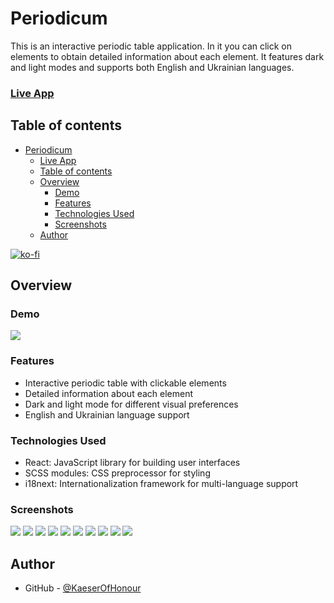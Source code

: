 # Periodicum

This is an interactive periodic table application. In it you can click on elements to obtain detailed information about each element. It features dark and light modes and supports both English and Ukrainian languages.

### [Live App](https://periodicum.netlify.app/)

## Table of contents

- [Periodicum](#periodicum)
    - [Live App](#live-app)
  - [Table of contents](#table-of-contents)
  - [Overview](#overview)
    - [Demo](#demo)
    - [Features](#features)
    - [Technologies Used](#technologies-used)
    - [Screenshots](#screenshots)
  - [Author](#author)

[![ko-fi](https://ko-fi.com/img/githubbutton_sm.svg)](https://ko-fi.com/W7W7LIYO1)

## Overview

### Demo

![](./Screenshots/Animation.gif)

### Features

-   Interactive periodic table with clickable elements
-   Detailed information about each element
-   Dark and light mode for different visual preferences
-   English and Ukrainian language support

### Technologies Used

-   React: JavaScript library for building user interfaces
-   SCSS modules: CSS preprocessor for styling
-   i18next: Internationalization framework for multi-language support

### Screenshots

![](./Screenshots/Screenshot1.png)
![](./Screenshots/Screenshot2.png)
![](./Screenshots/Screenshot3.png)
![](./Screenshots/Screenshot4.png)
![](./Screenshots/Screenshot5.png)
![](./Screenshots/Screenshot6.png)
![](./Screenshots/Screenshot7.png)
![](./Screenshots/Screenshot8.png)
![](./Screenshots/Screenshot9.png)
![](./Screenshots/Screenshot10.png)

## Author

-   GitHub - [@KaeserOfHonour](https://github.com/KaeserOfHonour)
